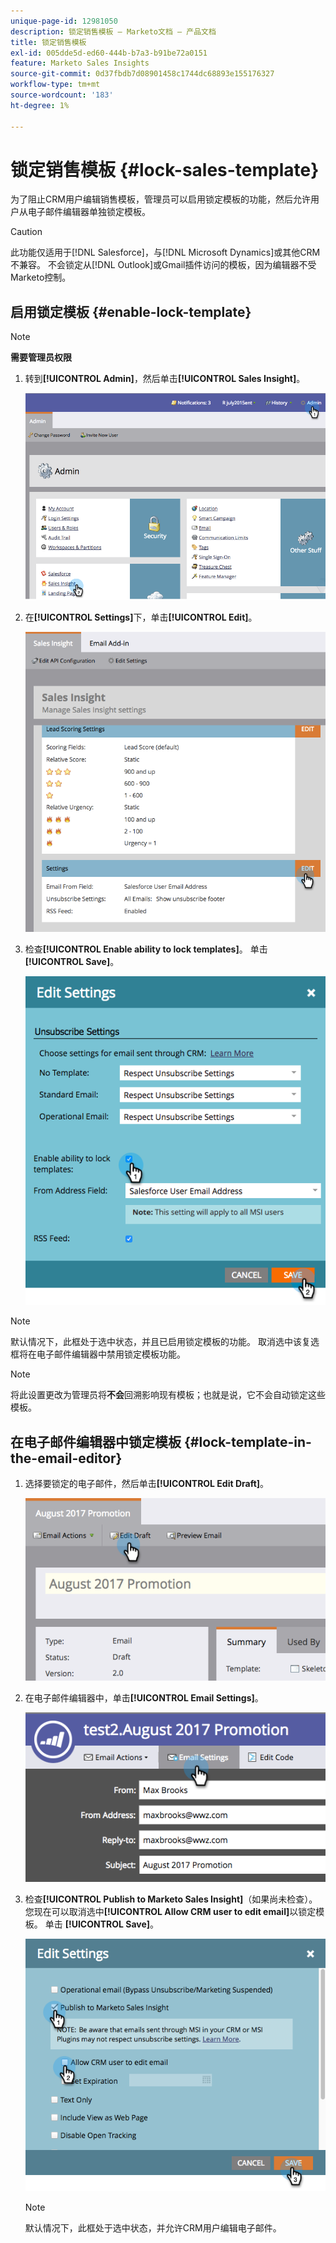 ```yaml
---
unique-page-id: 12981050
description: 锁定销售模板 — Marketo文档 — 产品文档
title: 锁定销售模板
exl-id: 005dde5d-ed60-444b-b7a3-b91be72a0151
feature: Marketo Sales Insights
source-git-commit: 0d37fbdb7d08901458c1744dc68893e155176327
workflow-type: tm+mt
source-wordcount: '183'
ht-degree: 1%

---
```


# 锁定销售模板 {#lock-sales-template}

为了阻止CRM用户编辑销售模板，管理员可以启用锁定模板的功能，然后允许用户从电子邮件编辑器单独锁定模板。

>[!CAUTION]
>
>此功能仅适用于[!DNL Salesforce]，与[!DNL Microsoft Dynamics]或其他CRM不兼容。 不会锁定从[!DNL Outlook]或Gmail插件访问的模板，因为编辑器不受Marketo控制。

## 启用锁定模板 {#enable-lock-template}

>[!NOTE]
>
>**需要管理员权限**

1. 转到&#x200B;**[!UICONTROL Admin]**，然后单击&#x200B;**[!UICONTROL Sales Insight]**。

   ![](assets/1.png)

1. 在&#x200B;**[!UICONTROL Settings]**&#x200B;下，单击&#x200B;**[!UICONTROL Edit]**。

   ![](assets/2.png)

1. 检查&#x200B;**[!UICONTROL Enable ability to lock templates]**。 单击 **[!UICONTROL Save]**。

   ![](assets/image2017-10-9-8-3a19-3a45.png)

>[!NOTE]
>
>默认情况下，此框处于选中状态，并且已启用锁定模板的功能。 取消选中该复选框将在电子邮件编辑器中禁用锁定模板功能。

>[!NOTE]
>
>将此设置更改为管理员将&#x200B;**不会**&#x200B;回溯影响现有模板；也就是说，它不会自动锁定这些模板。

## 在电子邮件编辑器中锁定模板 {#lock-template-in-the-email-editor}

1. 选择要锁定的电子邮件，然后单击&#x200B;**[!UICONTROL Edit Draft]**。

   ![](assets/5.png)

1. 在电子邮件编辑器中，单击&#x200B;**[!UICONTROL Email Settings]**。

   ![](assets/6.png)

1. 检查&#x200B;**[!UICONTROL Publish to Marketo Sales Insight]**（如果尚未检查）。 您现在可以取消选中&#x200B;**[!UICONTROL Allow CRM user to edit email]**&#x200B;以锁定模板。 单击 **[!UICONTROL Save]**。

   ![](assets/7.png)

   >[!NOTE]
   >
   >默认情况下，此框处于选中状态，并允许CRM用户编辑电子邮件。
